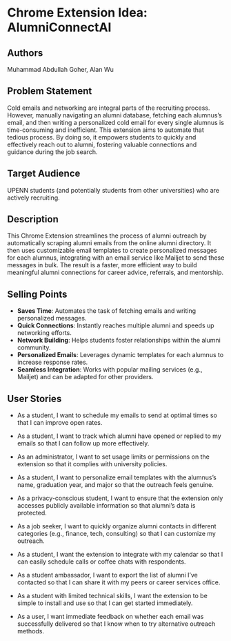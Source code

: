 # Chrome Extension Idea: AlumniConnectAI

## Authors

Muhammad Abdullah Goher, Alan Wu

## Problem Statement

Cold emails and networking are integral parts of the recruiting process. However, manually navigating an alumni database, fetching each alumnus’s email, 
and then writing a personalized cold email for every single alumnus is time-consuming and inefficient. 
This extension aims to automate that tedious process. By doing so, it empowers students to quickly and effectively reach out to alumni, 
fostering valuable connections and guidance during the job search.

## Target Audience
UPENN students (and potentially students from other universities) who are actively recruiting.

## Description

This Chrome Extension streamlines the process of alumni outreach by automatically scraping alumni emails from the online alumni directory. 
It then uses customizable email templates to create personalized messages for each alumnus, integrating with an email service like Mailjet to send these messages in bulk. 
The result is a faster, more efficient way to build meaningful alumni connections for career advice, referrals, and mentorship.


## Selling Points

- **Saves Time**: Automates the task of fetching emails and writing personalized messages.
- **Quick Connections**: Instantly reaches multiple alumni and speeds up networking efforts.
- **Network Building**: Helps students foster relationships within the alumni community.
- **Personalized Emails**: Leverages dynamic templates for each alumnus to increase response rates.
- **Seamless Integration**: Works with popular mailing services (e.g., Mailjet) and can be adapted for other providers.


## User Stories

- As a student, I want to schedule my emails to send at optimal times so that I can improve open rates.

- As a student, I want to track which alumni have opened or replied to my emails so that I can follow up more effectively.

- As an administrator, I want to set usage limits or permissions on the extension so that it complies with university policies.

- As a student, I want to personalize email templates with the alumnus’s name, graduation year, and major so that the outreach feels genuine.

- As a privacy-conscious student, I want to ensure that the extension only accesses publicly available information so that alumni’s data is protected.

- As a job seeker, I want to quickly organize alumni contacts in different categories (e.g., finance, tech, consulting) so that I can customize my outreach.

- As a student, I want the extension to integrate with my calendar so that I can easily schedule calls or coffee chats with respondents.

- As a student ambassador, I want to export the list of alumni I’ve contacted so that I can share it with my peers or career services office.

- As a student with limited technical skills, I want the extension to be simple to install and use so that I can get started immediately.

- As a user, I want immediate feedback on whether each email was successfully delivered so that I know when to try alternative outreach methods.
